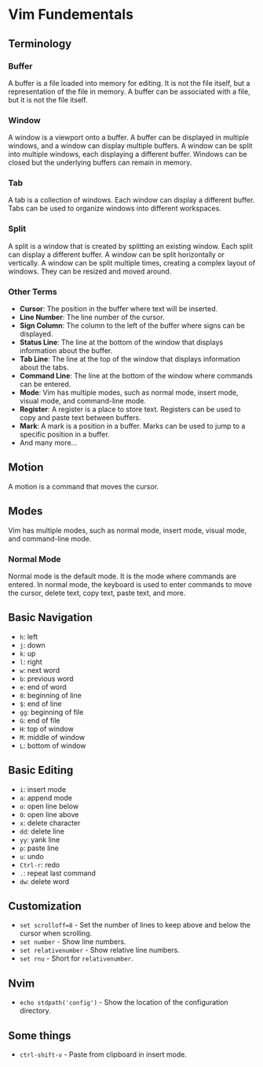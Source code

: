 # Vim Fundementals

## Terminology

### Buffer

A buffer is a file loaded into memory for editing. It is not the file itself, but a representation of the file in memory. A buffer can be associated with a file, but it is not the file itself.

### Window

A window is a viewport onto a buffer. A buffer can be displayed in multiple windows, and a window can display multiple buffers. A window can be split into multiple windows, each displaying a different buffer. Windows can be closed but the underlying buffers can remain in memory.

### Tab

A tab is a collection of windows. Each window can display a different buffer. Tabs can be used to organize windows into different workspaces.

### Split

A split is a window that is created by splitting an existing window. Each split can display a different buffer. A window can be split horizontally or vertically. A window can be split multiple times, creating a complex layout of windows. They can be resized and moved around.

### Other Terms

- **Cursor**: The position in the buffer where text will be inserted.
- **Line Number**: The line number of the cursor.
- **Sign Column**: The column to the left of the buffer where signs can be displayed.
- **Status Line**: The line at the bottom of the window that displays information about the buffer.
- **Tab Line**: The line at the top of the window that displays information about the tabs.
- **Command Line**: The line at the bottom of the window where commands can be entered.
- **Mode**: Vim has multiple modes, such as normal mode, insert mode, visual mode, and command-line mode.
- **Register**: A register is a place to store text. Registers can be used to copy and paste text between buffers.
- **Mark**: A mark is a position in a buffer. Marks can be used to jump to a specific position in a buffer.
- And many more...

## Motion

A motion is a command that moves the cursor.

## Modes

Vim has multiple modes, such as normal mode, insert mode, visual mode, and command-line mode.

### Normal Mode

Normal mode is the default mode. It is the mode where commands are entered. In normal mode, the keyboard is used to enter commands to move the cursor, delete text, copy text, paste text, and more.

## Basic Navigation

- `h`: left
- `j`: down
- `k`: up
- `l`: right
- `w`: next word
- `b`: previous word
- `e`: end of word
- `0`: beginning of line
- `$`: end of line
- `gg`: beginning of file
- `G`: end of file
- `H`: top of window
- `M`: middle of window
- `L`: bottom of window

## Basic Editing

- `i`: insert mode
- `a`: append mode
- `o`: open line below
- `O`: open line above
- `x`: delete character
- `dd`: delete line
- `yy`: yank line
- `p`: paste line
- `u`: undo
- `Ctrl-r`: redo
- `.`: repeat last command
- `dw`: delete word

## Customization

- `set scrolloff=8` - Set the number of lines to keep above and below the cursor when scrolling.
- `set number` - Show line numbers.
- `set relativenumber` - Show relative line numbers.
- `set rnu` - Short for `relativenumber`.


## Nvim

- `echo stdpath('config')` - Show the location of the configuration directory.

## Some things

- `ctrl-shift-v` - Paste from clipboard in insert mode.

